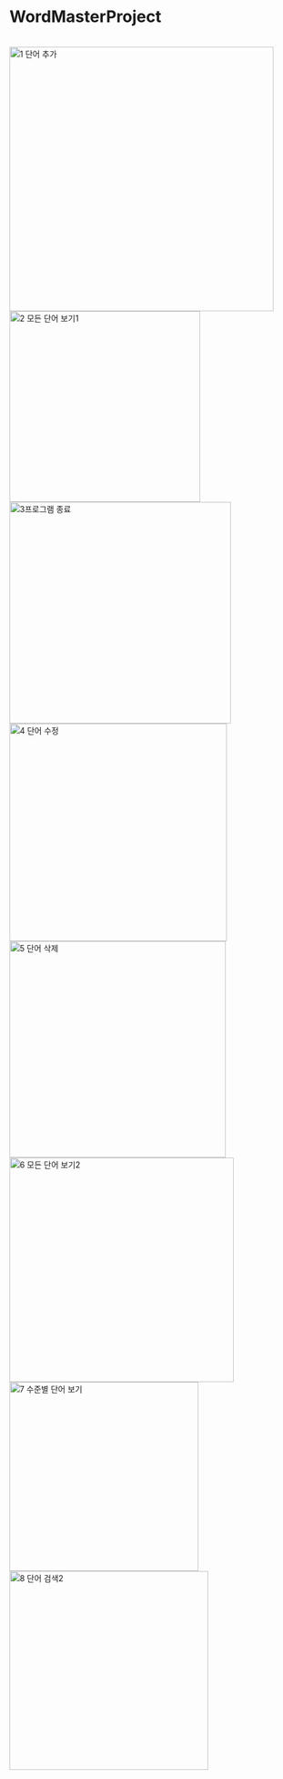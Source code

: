 # WordMasterProject
<br/>
<img width="464" alt="1 단어 추가" src="https://github.com/solseye/WordMasterProject/assets/130718221/fe4fcc05-77de-49a3-b7de-4cdb7200127a">
<br/>
<img width="335" alt="2 모든 단어 보기1" src="https://github.com/solseye/WordMasterProject/assets/130718221/2a66045b-74d6-482d-b63c-3521dabb8c38">
<br/>
<img width="389" alt="3프로그램 종료" src="https://github.com/solseye/WordMasterProject/assets/130718221/cde41e96-2446-479d-a59a-33e3623564de">
<br/>
<img width="382" alt="4 단어 수정" src="https://github.com/solseye/WordMasterProject/assets/130718221/0ed604d7-0d4c-4ee2-addf-5e0717d1870a">
<br/>
<img width="380" alt="5 단어 삭제" src="https://github.com/solseye/WordMasterProject/assets/130718221/00f1c03f-21b1-4a04-b881-457d33c74335">
<br/>
<img width="394" alt="6 모든 단어 보기2" src="https://github.com/solseye/WordMasterProject/assets/130718221/b8e95462-8ad1-4538-99d3-105dff201802">
<br/>
<img width="332" alt="7 수준별 단어 보기" src="https://github.com/solseye/WordMasterProject/assets/130718221/12337e31-12d4-41f4-9d0c-353633114e6c">
<br/>
<img width="349" alt="8 단어 검색2" src="https://github.com/solseye/WordMasterProject/assets/130718221/cb890a27-bdd0-4180-8f2b-0607963b1555">
<br/>
